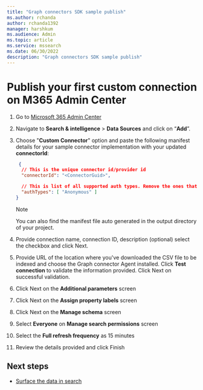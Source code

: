 ```yaml
---
title: "Graph connectors SDK sample publish"
ms.author: rchanda
author: rchanda1392
manager: harshkum
ms.audience: Admin
ms.topic: article
ms.service: mssearch
ms.date: 06/30/2022
description: "Graph connectors SDK sample publish"
---
```


# Publish your first custom connection on M365 Admin Center

1. Go to [Microsoft 365 Admin Center](https://admin.microsoft.com/)

2. Navigate to **Search & intelligence** > **Data Sources** and click on “**Add**”.

3. Choose "**Custom Connector**" option and paste the following manifest details for your sample connector implementation with your updated **connectorId**:

    ```json
     {
      // This is the unique connector id/provider id
      "connectorId": "<ConnectorGuid>",
    
      // This is list of all supported auth types. Remove the ones that the connector does not support.
      "authTypes": [ "Anonymous" ]   
    }

    ```

    >[!Note]
    >You can also find the manifest file auto generated in the output directory of your project.

4. Provide connection name, connection ID, description (optional) select the checkbox and click Next.

5. Provide URL of the location where you've downloaded the CSV file to be indexed and choose the Graph connector Agent installed. Click **Test connection** to validate the information provided. Click Next on successful validation.

6. Click Next on the **Additional parameters** screen

7. Click Next on the **Assign property labels** screen

8. Click Next on the **Manage schema** screen

9. Select **Everyone** on **Manage search permissions** screen

10. Select the **Full refresh frequency** as 15 minutes

11. Review the details provided and click Finish

## Next steps

* [Surface the data in search](/MicrosoftSearch/custom-connector-sdk-sample-search)
